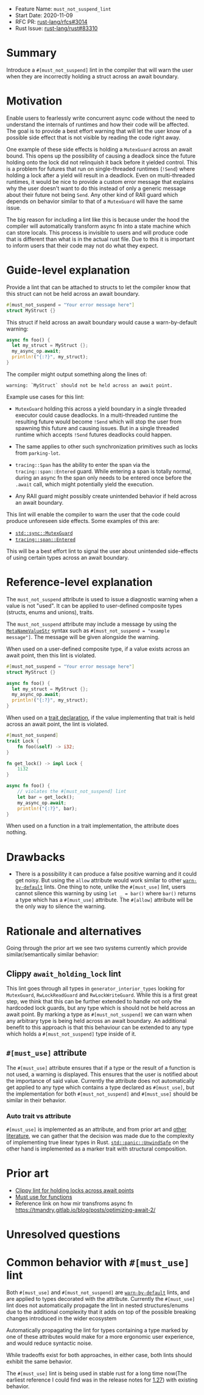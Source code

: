 - Feature Name: `must_not_suspend_lint`
- Start Date: 2020-11-09
- RFC PR: [rust-lang/rfcs#3014](https://github.com/rust-lang/rfcs/pull/3014)
- Rust Issue: [rust-lang/rust#83310](https://github.com/rust-lang/rust/issues/83310)

# Summary
[summary]: #summary

Introduce a `#[must_not_suspend]` lint in the compiler that will warn the user when they are incorrectly holding a struct across an await boundary.

# Motivation
[motivation]: #motivation

Enable users to fearlessly write concurrent async code without the need to understand the internals of runtimes and how their code will be affected. The goal is to provide a best effort warning that will let the user know of a possible side effect that is not visible by reading the code right away.

One example of these side effects is holding a `MutexGuard` across an await bound. This opens up the possibility of causing a deadlock since the future holding onto the lock did not relinquish it back before it yielded control. This is a problem for futures that run on single-threaded runtimes (`!Send`) where holding a lock after a yield will result in a deadlock. Even on multi-threaded runtimes, it would be nice to provide a custom error message that explains why the user doesn't want to do this instead of only a generic message about their future not being `Send`. Any other kind of RAII guard which depends on behavior similar to that of a `MutexGuard` will have the same issue.

The big reason for including a lint like this is because under the hood the compiler will automatically transform async fn into a state machine which can store locals. This process is invisible to users and will produce code that is different than what is in the actual rust file. Due to this it is important to inform users that their code may not do what they expect.

# Guide-level explanation
[guide-level-explanation]: #guide-level-explanation

Provide a lint that can be attached to structs to let the compiler know that this struct can not be held across an await boundary.

```rust
#[must_not_suspend = "Your error message here"]
struct MyStruct {}
```

This struct if held across an await boundary would cause a warn-by-default warning:

```rust
async fn foo() {
  let my_struct = MyStruct {};
  my_async_op.await;
  println!("{:?}", my_struct);
}
```

The compiler might output something along the lines of:

```
warning: `MyStruct` should not be held across an await point.
```

Example use cases for this lint:

- `MutexGuard` holding this across a yield boundary in a single threaded executor could cause deadlocks. In a multi-threaded runtime the resulting future would become `!Send` which will stop the user from spawning this future and causing issues. But in a single threaded runtime which accepts `!Send` futures deadlocks could happen.

- The same applies to other such synchronization primitives such as locks from `parking-lot`.

- `tracing::Span` has the ability to enter the span via the `tracing::span::Entered` guard. While entering a span is totally normal, during an async fn the span only needs to be entered once before the `.await` call, which might potentially yield the execution.

- Any RAII guard might possibly create unintended behavior if held across an await boundary.

This lint will enable the compiler to warn the user that the code could produce unforeseen side effects. Some examples of this are:

- [`std::sync::MutexGuard`](https://doc.rust-lang.org/std/sync/struct.MutexGuard.html)
- [`tracing::span::Entered`](https://docs.rs/tracing/0.1.15/tracing/span/struct.Entered.html)

This will be a best effort lint to signal the user about unintended side-effects of using certain types across an await boundary.

# Reference-level explanation
[reference-level-explanation]: #reference-level-explanation

The `must_not_suspend` attribute is used to issue a diagnostic warning when a value is not "used". It can be applied to user-defined composite types (structs, enums and unions), traits.

The `must_not_suspend` attribute may include a message by using the [`MetaNameValueStr`] syntax such as `#[must_not_suspend = "example message"]`.  The message will be given alongside the warning.

When used on a user-defined composite type, if a value exists across an await point, then this lint is violated.


```rust
#[must_not_suspend = "Your error message here"]
struct MyStruct {}

async fn foo() {
  let my_struct = MyStruct {};
  my_async_op.await;
  println!("{:?}", my_struct);
}
```

When used on a [trait declaration], if the value implementing that trait is held across an await point, the lint is violated.

```rust
#[must_not_suspend]
trait Lock {
    fn foo(&self) -> i32;
}

fn get_lock() -> impl Lock {
    1i32
}

async fn foo() {
    // violates the #[must_not_suspend] lint
    let bar = get_lock();
    my_async_op.await;
    println!("{:?}", bar);
}
```

When used on a function in a trait implementation, the attribute does nothing.

[`MetaNameValueStr`]: https://doc.rust-lang.org/reference/attributes.html#meta-item-attribute-syntax
[trait declaration]: https://doc.rust-lang.org/reference/items/traits.html

# Drawbacks
[drawbacks]: #drawbacks

- There is a possibility it can produce a false positive warning and it could get noisy. But using the `allow` attribute would work similar to other [`warn-by-default`] lints. One thing to note, unlike the `#[must_use]` lint, users cannot silence this warning by using `let _ = bar()` where `bar()` returns a type which has a `#[must_use]` attribute. The `#[allow]` attribute will be the only way to silence the warning.

[`warn-by-default`]: https://doc.rust-lang.org/rustc/lints/listing/warn-by-default.html

# Rationale and alternatives
[rationale-and-alternatives]: #rationale-and-alternatives

Going through the prior art we see two systems currently which provide similar/semantically similar behavior:

## Clippy `await_holding_lock` lint
This lint goes through all types in `generator_interior_types` looking for `MutexGuard`, `RwLockReadGuard` and `RwLockWriteGuard`. While this is a first great step, we think that this can be further extended to handle not only the hardcoded lock guards, but any type which is should not be held across an await point. By marking a type as `#[must_not_suspend]` we can warn when any arbitrary type is being held across an await boundary. An additional benefit to this approach is that this behaviour can be extended to any type which holds a `#[must_not_suspend]` type inside of it.

## `#[must_use]` attribute
The `#[must_use]` attribute ensures that if a type or the result of a function is not used, a warning is displayed. This ensures that the user is notified about the importance of said value. Currently the attribute does not automatically get applied to any type which contains a type declared as `#[must_use]`, but the implementation for both `#[must_not_suspend]` and `#[must_use]` should be similar in their behavior.

### Auto trait vs attribute
`#[must_use]` is implemented as an attribute, and from prior art and [other literature][linear-types], we can gather that the decision was made due to the complexity of implementing true linear types in Rust. [`std::panic::UnwindSafe`][UnwindSafe] on the other hand is implemented as a marker trait with structural composition.

[linear-types]: https://gankra.github.io/blah/linear-rust/
[UnwindSafe]: https://doc.rust-lang.org/std/panic/trait.UnwindSafe.html

# Prior art
[prior-art]: #prior-art

* [Clippy lint for holding locks across await points](https://github.com/rust-lang/rust-clippy/pull/5439)
* [Must use for functions](https://github.com/iopq/rfcs/blob/f4b68532206f0a3e0664877841b407ab1302c79a/text/1940-must-use-functions.md)
* Reference link on how mir transfroms async fn https://tmandry.gitlab.io/blog/posts/optimizing-await-2/
# Unresolved questions
[unresolved-questions]: #unresolved-questions


# Common behavior with `#[must_use]` lint

Both `#[must_use]` and `#[must_not_suspend]` are [`warn-by-default`] lints, and are applied to types decorated with the attribute. Currently the `#[must_use]` lint does not automatically propagate the lint in nested structures/enums due to the additional complexity that it adds on top of the possible breaking changes introduced in the wider ecosystem

Automatically propagating the lint for types containing a type marked by one of these attributes would make for a more ergonomic user experience, and would reduce syntactic noise.

While tradeoffs exist for both approaches, in either case, both lints should exhibit the same behavior.

The `#[must_use]` lint is being used in stable rust for a long time now(The earliest reference I could find was in the release notes for [1.27]) with existing behavior.

[1.27]: https://github.com/rust-lang/rust/blob/master/RELEASES.md#version-1270-2018-06-21
